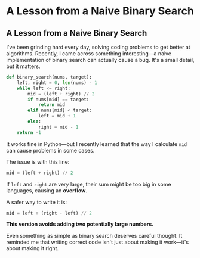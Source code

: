 # A Lesson from a Naive Binary Search


## A Lesson from a Naive Binary Search

I've been grinding hard every day, solving coding problems to get better at algorithms. Recently, I came across something interesting—a naive implementation of binary search can actually cause a bug. It's a small detail, but it matters.

```python
def binary_search(nums, target):
    left, right = 0, len(nums) - 1
    while left <= right:
        mid = (left + right) // 2
        if nums[mid] == target:
            return mid
        elif nums[mid] < target:
            left = mid + 1
        else:
            right = mid - 1
    return -1
```
It works fine in Python—but I recently learned that the way I calculate `mid` can cause problems in some cases.

The issue is with this line:
```python
mid = (left + right) // 2
```

If `left` and `right` are very large, their sum might be too big in some languages, causing an **overflow**.

A safer way to write it is:
```python
mid = left + (right - left) // 2
```

**This version avoids adding two potentially large numbers.**

Even something as simple as binary search deserves careful thought. It reminded me that writing correct code isn't just about making it work—it's about making it right. 

